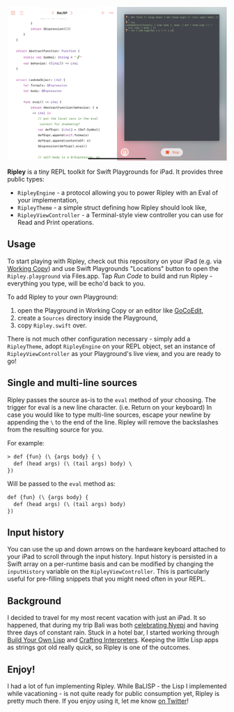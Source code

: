 <p align="center">
    <img src="Resources/ripley_screenshot.png" width="528" max-width="90%" alt="Ripley" />
</p>

**Ripley** is a tiny REPL toolkit for Swift Playgrounds for iPad. It provides three public types:
 - `RipleyEngine` - a protocol allowing you to power Ripley with an Eval of your implementation,
 - `RipleyTheme` - a simple struct defining how Ripley should look like,
 - `RipleyViewController` - a Terminal-style view controller you can use for Read and Print operations.

## Usage

To start playing with Ripley, check out this repository on your iPad (e.g. via [Working Copy](https://workingcopyapp.com)) and use Swift Playgrounds "Locations" button to open the `Ripley.playground` via Files.app.  Tap _Run Code_ to build and run Ripley - everything you type, will be echo'd back to you.

To add Ripley to your own Playground:
 1. open the Playground in Working Copy or an editor like [GoCoEdit](https://gocoedit.app),
 1. create a `Sources` directory inside the Playground,
 1. copy `Ripley.swift` over.

There is not much other configuration necessary - simply add a `RipleyTheme`, adopt `RipleyEngine` on your REPL object, set an instance of `RipleyViewController` as your Playground's live view, and you are ready to go!

## Single and multi-line sources

Ripley passes the source as-is to the `eval` method of your choosing. The trigger for eval is a new line character. (i.e. Return on your keyboard) In case you would like to type multi-line sources, escape your newline by appending the `\` to the end of the line. Ripley will remove the backslashes from the resulting source for you.

For example:
```
> def {fun} (\ {args body} { \
  def (head args) (\ (tail args) body) \
})
```

Will be passed to the `eval` method as:
```
def {fun} (\ {args body} {
  def (head args) (\ (tail args) body)
})
```

## Input history

You can use the up and down arrows on the hardware keyboard attached to your iPad to scroll through the input history. Input history is persisted in a Swift array on a per-runtime basis and can be modified by changing the `inputHistory` variable on the `RipleyViewController`. This is particularly useful for pre-filling snippets that you might need often in your REPL.

## Background

I decided to travel for my most recent vacation with just an iPad. It so happened, that during my trip Bali was both [celebrating Nyepi](https://en.m.wikipedia.org/wiki/Nyepi) and having three days of constant rain. Stuck in a hotel bar, I started working through [Build Your Own Lisp](http://buildyourownlisp.com) and [Crafting Interpreters](http://craftinginterpreters.com). Keeping the little Lisp apps as strings got old really quick, so Ripley is one of the outcomes.

## Enjoy!

I had a lot of fun implementing Ripley. While BaLISP - the Lisp I implemented while vacationing - is not quite ready for public consumption yet, Ripley is pretty much there. If you enjoy using it, let me know [on Twitter](http://twitter.com/giertler)!
